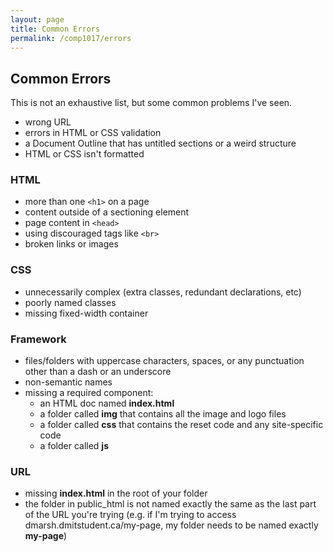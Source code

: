 ```yaml
---
layout: page
title: Common Errors
permalink: /comp1017/errors
---
```


## Common Errors
This is not an exhaustive list, but some common problems I've seen.
+ wrong URL
+ errors in HTML or CSS validation
+ a Document Outline that has untitled sections or a weird structure
+ HTML or CSS isn't formatted

### HTML
+ more than one `<h1>` on a page
+ content outside of a sectioning element
+ page content in `<head>`
+ using discouraged tags like `<br>`
+ broken links or images

### CSS
+ unnecessarily complex (extra classes, redundant declarations, etc)
+ poorly named classes
+ missing fixed-width container

### Framework
+ files/folders with uppercase characters, spaces, or any punctuation other than a dash or an underscore
+ non-semantic names
+ missing a required component:
    + an HTML doc named **index.html**
    + a folder called **img** that contains all the image and logo files
    + a folder called **css** that contains the reset code and any site-specific code
    + a folder called **js**

### URL
+ missing **index.html** in the root of your folder
+ the folder in public_html is not named exactly the same as the last part of the URL you're trying (e.g. if I'm trying to access dmarsh.dmitstudent.ca/my-page, my folder needs to be named exactly **my-page**)